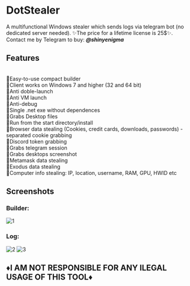 # DotStealer
A multifunctional Windows stealer which sends logs via telegram bot (no dedicated server needed). ✨The price for a lifetime license is 25$✨. Contact me by Telegram to buy: **<em>@shinyenigma</em>**
## Features 
<br>🔸Easy-to-use compact builder
<br>🔸Client works on Windows 7 and higher (32 and 64 bit)
<br>🔸Anti doble-launch
<br>🔸Anti VM launch
<br>🔸Anti-debug
<br>🔸Single .net exe without dependences
<br>🔸Grabs Desktop files
<br>🔸Run from the start directory/install
<br>🔸Browser data stealing (Cookies, credit cards, downloads, passwords) - separated cookie grabbing
<br>🔸Discord token grabbing
<br>🔸Grabs telegram session
<br>🔸Grabs desktops screenshot
<br>🔸Metamask data stealing 
<br>🔸Exodus data stealing
<br>🔸Computer info stealing: IP, location, username, RAM, GPU, HWID etc
## Screenshots
### Builder:
![1](https://github.com/blinkcodespace/DotStealer/assets/172112789/05e876d4-e547-400e-8fe0-0655a8ea659a)

### Log:
![2](https://github.com/blinkcodespace/DotStealer/assets/172112789/1e282613-6da0-4214-9c23-94427dbb8cc2)
![3](https://github.com/blinkcodespace/DotStealer/assets/172112789/412e2f38-4898-4402-ba54-4b040f6b996a)


## ♦️I AM NOT RESPONSIBLE FOR ANY ILEGAL USAGE OF THIS TOOL♦️
